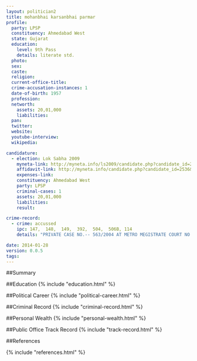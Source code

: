 ```yaml
---
layout: politician2
title: mohanbhai karsanbhai parmar
profile: 
  party: LPSP
  constituency: Ahmedabad West
  state: Gujarat
  education: 
    level: 9th Pass
    details: literate std.
  photo: 
  sex: 
  caste: 
  religion: 
  current-office-title: 
  crime-accusation-instances: 1
  date-of-birth: 1957
  profession: 
  networth: 
    assets: 20,01,000
    liabilities: 
  pan: 
  twitter: 
  website: 
  youtube-interview: 
  wikipedia: 

candidature: 
  - election: Lok Sabha 2009
    myneta-link: http://myneta.info/ls2009/candidate.php?candidate_id=2536
    affidavit-link: http://myneta.info/candidate.php?candidate_id=2536&scan=original
    expenses-link: 
    constituency: Ahmedabad West 
    party: LPSP
    criminal-cases: 1
    assets: 20,01,000
    liabilities: 
    result:  

crime-record: 
  - crime: accussed
    ipc: 147,  148,  149,  392,  504,  506B, 114
    details: "PRIVATE CASE NO.-- 563/2004 AT METRO MEGISTRATE COURT NO.--3, AHMEDABAD. STAY GIVEN BY GUJARAT HIGH COURT DATED 26-02-2009, CASE IS PENDING." 

date: 2014-01-28
version: 0.0.5
tags: 
---
```

##Summary


##Education
{% include "education.html" %}


##Political Career
{% include "political-career.html" %}


##Criminal Record
{% include "criminal-record.html" %}


##Personal Wealth
{% include "personal-wealth.html" %}


##Public Office Track Record
{% include "track-record.html" %}


##References


{% include "references.html" %}